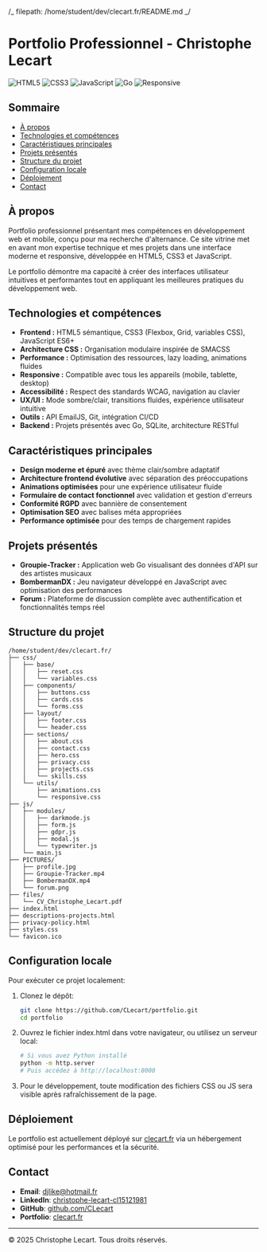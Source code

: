 /_ filepath: /home/student/dev/clecart.fr/README.md _/

# Portfolio Professionnel - Christophe Lecart

![HTML5](https://img.shields.io/badge/HTML5-E34F26?style=for-the-badge&logo=html5&logoColor=white)
![CSS3](https://img.shields.io/badge/CSS3-1572B6?style=for-the-badge&logo=css3&logoColor=white)
![JavaScript](https://img.shields.io/badge/JavaScript-F7DF1E?style=for-the-badge&logo=javascript&logoColor=black)
![Go](https://img.shields.io/badge/Go-00ADD8?style=for-the-badge&logo=go&logoColor=white)
![Responsive](https://img.shields.io/badge/Responsive-Design-blue?style=for-the-badge)

## Sommaire

- [À propos](#à-propos)
- [Technologies et compétences](#technologies-et-compétences)
- [Caractéristiques principales](#caractéristiques-principales)
- [Projets présentés](#projets-présentés)
- [Structure du projet](#structure-du-projet)
- [Configuration locale](#configuration-locale)
- [Déploiement](#déploiement)
- [Contact](#contact)

## À propos

Portfolio professionnel présentant mes compétences en développement web et mobile, conçu pour ma recherche d'alternance. Ce site vitrine met en avant mon expertise technique et mes projets dans une interface moderne et responsive, développée en HTML5, CSS3 et JavaScript.

Le portfolio démontre ma capacité à créer des interfaces utilisateur intuitives et performantes tout en appliquant les meilleures pratiques du développement web.

## Technologies et compétences

- **Frontend :** HTML5 sémantique, CSS3 (Flexbox, Grid, variables CSS), JavaScript ES6+
- **Architecture CSS :** Organisation modulaire inspirée de SMACSS
- **Performance :** Optimisation des ressources, lazy loading, animations fluides
- **Responsive :** Compatible avec tous les appareils (mobile, tablette, desktop)
- **Accessibilité :** Respect des standards WCAG, navigation au clavier
- **UX/UI :** Mode sombre/clair, transitions fluides, expérience utilisateur intuitive
- **Outils :** API EmailJS, Git, intégration CI/CD
- **Backend :** Projets présentés avec Go, SQLite, architecture RESTful

## Caractéristiques principales

- **Design moderne et épuré** avec thème clair/sombre adaptatif
- **Architecture frontend évolutive** avec séparation des préoccupations
- **Animations optimisées** pour une expérience utilisateur fluide
- **Formulaire de contact fonctionnel** avec validation et gestion d'erreurs
- **Conformité RGPD** avec bannière de consentement
- **Optimisation SEO** avec balises méta appropriées
- **Performance optimisée** pour des temps de chargement rapides

## Projets présentés

- **Groupie-Tracker :** Application web Go visualisant des données d'API sur des artistes musicaux
- **BombermanDX :** Jeu navigateur développé en JavaScript avec optimisation des performances
- **Forum :** Plateforme de discussion complète avec authentification et fonctionnalités temps réel

## Structure du projet

```
/home/student/dev/clecart.fr/
├── css/
│   ├── base/
│   │   ├── reset.css
│   │   └── variables.css
│   ├── components/
│   │   ├── buttons.css
│   │   ├── cards.css
│   │   └── forms.css
│   ├── layout/
│   │   ├── footer.css
│   │   └── header.css
│   ├── sections/
│   │   ├── about.css
│   │   ├── contact.css
│   │   ├── hero.css
│   │   ├── privacy.css
│   │   ├── projects.css
│   │   └── skills.css
│   └── utils/
│       ├── animations.css
│       └── responsive.css
├── js/
│   ├── modules/
│   │   ├── darkmode.js
│   │   ├── form.js
│   │   ├── gdpr.js
│   │   ├── modal.js
│   │   └── typewriter.js
│   └── main.js
├── PICTURES/
│   ├── profile.jpg
│   ├── Groupie-Tracker.mp4
│   ├── BombermanDX.mp4
│   └── forum.png
├── files/
│   └── CV_Christophe_Lecart.pdf
├── index.html
├── descriptions-projects.html
├── privacy-policy.html
├── styles.css
└── favicon.ico
```

## Configuration locale

Pour exécuter ce projet localement:

1. Clonez le dépôt:

   ```bash
   git clone https://github.com/CLecart/portfolio.git
   cd portfolio
   ```

2. Ouvrez le fichier index.html dans votre navigateur, ou utilisez un serveur local:

   ```bash
   # Si vous avez Python installé
   python -m http.server
   # Puis accédez à http://localhost:8000
   ```

3. Pour le développement, toute modification des fichiers CSS ou JS sera visible après rafraîchissement de la page.

## Déploiement

Le portfolio est actuellement déployé sur [clecart.fr](https://clecart.fr) via un hébergement optimisé pour les performances et la sécurité.

## Contact

- **Email**: [djlike@hotmail.fr](mailto:djlike@hotmail.fr)
- **LinkedIn**: [christophe-lecart-cl15121981](https://www.linkedin.com/in/christophe-lecart-cl15121981/)
- **GitHub**: [github.com/CLecart](https://github.com/CLecart)
- **Portfolio**: [clecart.fr](https://clecart.fr)

---

© 2025 Christophe Lecart. Tous droits réservés.
